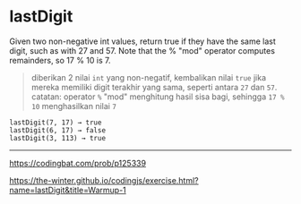 # lastDigit

Given two non-negative int values, return true if they have the same last digit, such as with 27 and 57. Note that the % "mod" operator computes remainders, so 17 % 10 is 7.

> diberikan 2 nilai `int` yang non-negatif, kembalikan nilai `true` jika mereka memiliki digit terakhir yang sama, seperti antara `27` dan `57`. catatan: operator `%` "mod" menghitung hasil sisa bagi, sehingga `17 % 10` menghasilkan nilai `7`

```
lastDigit(7, 17) → true
lastDigit(6, 17) → false
lastDigit(3, 113) → true
```

---

https://codingbat.com/prob/p125339

https://the-winter.github.io/codingjs/exercise.html?name=lastDigit&title=Warmup-1
